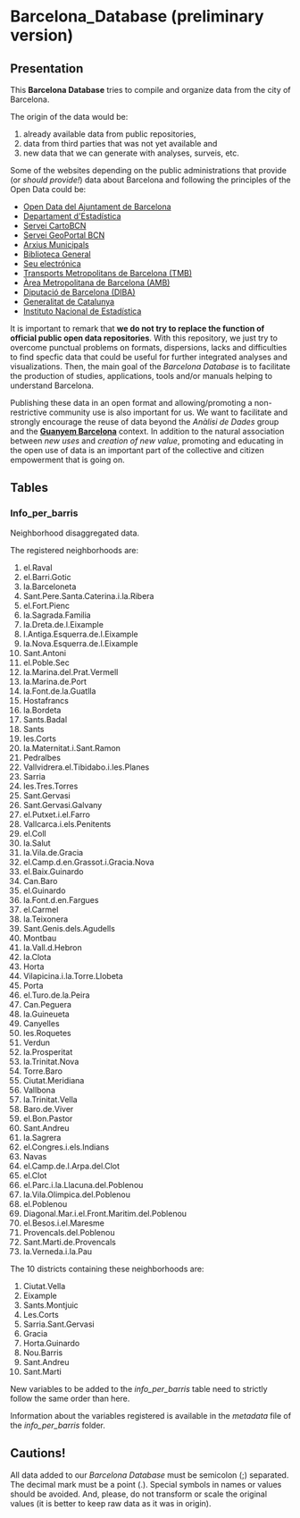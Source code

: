# Barcelona_Database (preliminary version)

## Presentation

This **Barcelona Database** tries to compile and organize data from the city of Barcelona.

The origin of the data would be:

1. already available data from public repositories, 
2. data from third parties that was not yet available and 
3. new data that we can generate with analyses, surveis, etc.

Some of the websites depending on the public administrations that provide (or *should provide!*) data about Barcelona and following the principles of the Open Data could be:

* [Open Data del Ajuntament de Barcelona](http://opendata.bcn.cat)
* [Departament d'Estadística](http://www.bcn.cat/estadistica/catala/index.htm)
* [Servei CartoBCN](http://w20.bcn.cat/cartobcn/)
* [Servei GeoPortal BCN](http://www.bcn.cat/geoportal/ca/presentacio.html)
* [Arxius Municipals](http://w110.bcn.cat/portal/site/ArxiuMunicipal)
* [Biblioteca General](http://w110.bcn.cat/portal/site/BibliotecaGeneral)
* [Seu electrónica](http://w110.bcn.cat/portal/site/Ajuntament)
* [Transports Metropolitans de Barcelona (TMB)](http://www.tmb.cat/es/tmb-open-data)
* [Àrea Metropolitana de Barcelona (AMB)](http://www.amb.cat/s/web/area-metropolitana/dades-estadistiques.html)
* [Diputació de Barcelona (DIBA)](http://dadesobertes.diba.cat/datasets?f[0]=field_keyword%3Abarcelona)
* [Generalitat de Catalunya](http://dadesobertes.gencat.cat/ca/cercador/cerca-cataleg?q=barcelona)
* [Instituto Nacional de Estadística](http://www.ine.es/buscar/searchResults.do?searchString=barcelona)

It is important to remark that **we do not try to replace the function of official public open data repositories**. With this repository, we just try to overcome punctual problems on formats, dispersions, lacks and difficulties to find specfic data that could be useful for further integrated analyses and visualizations. Then, the main goal of the *Barcelona Database* is to facilitate the production of studies, applications, tools and/or manuals helping to understand Barcelona.

Publishing these data in an open format and allowing/promoting a non-restrictive community use is also important for us. We want to facilitate and strongly encourage the reuse of data beyond the *Anàlisi de Dades* group and the **[Guanyem Barcelona](http://guanyembarcelona.cat)** context. In addition to the natural association between *new uses* and *creation of new value*, promoting and educating in the open use of data is an important part of the collective and citizen empowerment that is going on.

## Tables

### Info_per_barris

Neighborhood disaggregated data.

The registered neighborhoods are:

1.	el.Raval
2.	el.Barri.Gotic
3.	la.Barceloneta
4.	Sant.Pere.Santa.Caterina.i.la.Ribera
5.	el.Fort.Pienc
6.	la.Sagrada.Familia
7.	la.Dreta.de.l.Eixample
8.	l.Antiga.Esquerra.de.l.Eixample
9.	la.Nova.Esquerra.de.l.Eixample
10.	Sant.Antoni
11.	el.Poble.Sec
12.	la.Marina.del.Prat.Vermell
13.	la.Marina.de.Port
14.	la.Font.de.la.Guatlla
15.	Hostafrancs
16.	la.Bordeta
17.	Sants.Badal
18.	Sants
19.	les.Corts
20.	la.Maternitat.i.Sant.Ramon
21.	Pedralbes
22.	Vallvidrera.el.Tibidabo.i.les.Planes
23.	Sarria
24.	les.Tres.Torres
25.	Sant.Gervasi
26.	Sant.Gervasi.Galvany
27.	el.Putxet.i.el.Farro
28.	Vallcarca.i.els.Penitents
29.	el.Coll
30.	la.Salut
31.	la.Vila.de.Gracia
32.	el.Camp.d.en.Grassot.i.Gracia.Nova
33.	el.Baix.Guinardo
34.	Can.Baro
35.	el.Guinardo
36.	la.Font.d.en.Fargues
37.	el.Carmel
38.	la.Teixonera
39.	Sant.Genis.dels.Agudells
40.	Montbau
41.	la.Vall.d.Hebron
42.	la.Clota
43.	Horta
44.	Vilapicina.i.la.Torre.Llobeta
45.	Porta
46.	el.Turo.de.la.Peira
47.	Can.Peguera
48.	la.Guineueta
49.	Canyelles
50.	les.Roquetes
51.	Verdun
52.	la.Prosperitat
53.	la.Trinitat.Nova
54.	Torre.Baro
55.	Ciutat.Meridiana
56.	Vallbona
57.	la.Trinitat.Vella
58.	Baro.de.Viver
59.	el.Bon.Pastor
60.	Sant.Andreu
61.	la.Sagrera
62.	el.Congres.i.els.Indians
63.	Navas
64.	el.Camp.de.l.Arpa.del.Clot
65.	el.Clot
66.	el.Parc.i.la.Llacuna.del.Poblenou
67.	la.Vila.Olimpica.del.Poblenou
68.	el.Poblenou
69.	Diagonal.Mar.i.el.Front.Maritim.del.Poblenou
70.	el.Besos.i.el.Maresme
71.	Provencals.del.Poblenou
72.	Sant.Marti.de.Provencals
73.	la.Verneda.i.la.Pau

The 10 districts containing these neighborhoods are:

1. Ciutat.Vella
2. Eixample
3. Sants.Montjuic
4. Les.Corts
5. Sarria.Sant.Gervasi
6. Gracia
7. Horta.Guinardo
8. Nou.Barris
9. Sant.Andreu
10. Sant.Marti

New variables to be added to the *info_per_barris* table need to strictly follow the same order than here.

Information about the variables registered is available in the *metadata* file of the *info_per_barris* folder.

## Cautions!

All data added to our *Barcelona Database* must be semicolon (;) separated. The decimal mark must be a point (.). Special symbols in names or values should be avoided. And, please, do not transform or scale the original values (it is better to keep raw data as it was in origin).


